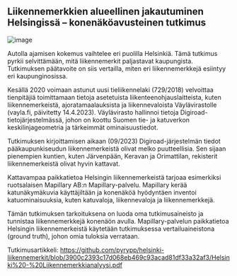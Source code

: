 ## Liikennemerkkien alueellinen jakautuminen Helsingissä – konenäköavusteinen tutkimus
![image](https://github.com/pyrypp/helsinki-liikennemerkit/assets/120693130/a2f0e129-32be-4860-aadf-dc2da6686dc5)

Autolla ajamisen kokemus vaihtelee eri puolilla Helsinkiä. Tämä tutkimus pyrkii selvittämään, mitä liikennemerkit paljastavat kaupungista. Tutkimuksen päätavoite on siis vertailla, miten eri liikennemerkkejä esiintyy eri kaupunginosissa.

Kesällä 2020 voimaan astunut uusi tieliikennelaki (729/2018) velvoittaa tienpitäjiä toimittamaan tietoja asetetuista liikenteenohjauslaitteista, kuten liikennemerkeistä, ajoratamaalauksista ja liikennevaloista Väylävirastolle (vayla.fi, päivitetty 14.4.2023). Väylävirasto hallinnoi tietoja Digiroad-tietojärjestelmässä, johon on koottu Suomen tie- ja katuverkon keskilinjageometria ja tärkeimmät ominaisuustiedot.

Tutkimuksen kirjoittamisen aikaan (09/2023) Digiroad-järjestelmän tiedot pääkaupunkiseudun liikennemerkeistä olivat melko puutteellisia. Sen sijaan pienempien kuntien, kuten Järvenpään, Keravan ja Orimattilan, rekisterit liikennemerkeistä olivat hyvin kattavat.

Kattavampaa paikkatietoa Helsingin liikennemerkeistä tarjoaa esimerkiksi ruotsalaisen Mapillary AB:n Mapillary-palvelu. Mapillary kerää katunäkymäkuvia käyttäjiltään ja konenäköä hyödyntäen inventoi katuominaisuuksia, kuten katuvaloja, liikennevaloja ja liikennemerkkejä.

Tämän tutkimuksen tarkoituksena on luoda oma tutkimusaineisto ja tunnistaa liikennemerkkejä konenäön avulla. Mapillary-palvelun paikkatietoa Helsingin liikennemerkeistä käytetään tutkimuksessa vertailuaineistona (ground truth), johon omia tuloksia verrataan.

Tutkimusartikkeli:
https://github.com/pyrypp/helsinki-liikennemerkit/blob/3900c2393c17d068eb469c93acad81df33a32af3/Helsinki%20-%20Liikennemerkkianalyysi.pdf
